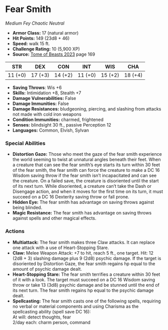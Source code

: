 # Fear Smith

*Medium* *Fey* *Chaotic Neutral*

- **Armor Class:** 17 (natural armor)
- **Hit Points:** 149 (23d8 + 46)
- **Speed:** walk 15 ft.
- **Challenge Rating:** 10 (5,900 XP)
- **Source:** [Tome of Beasts 2023](https://koboldpress.com/kpstore/product/tome-of-beasts-1-2023-edition/) page 169

| STR | DEX | CON | INT | WIS | CHA |
| --- | --- | --- | --- | --- | --- |
| 11 (+0) | 17 (+3) | 14 (+2) | 11 (+0) | 15 (+2) | 18 (+4) |

- **Saving Throws**: Wis +6
- **Skills:** Intimidation +8, Stealth +7
- **Damage Vulnerabilities:** False
- **Damage Immunities:** False
- **Damage Resistances:** bludgeoning, piercing, and slashing from attacks not made with cold iron weapons
- **Condition Immunities:** charmed, frightened
- **Senses:** blindsight 30 ft., passive Perception 12
- **Languages:** Common, Elvish, Sylvan

### Special Abilities

- **Distortion Gaze:** Those who meet the gaze of the fear smith experience the world seeming to twist at unnatural angles beneath their feet. When a creature that can see the fear smith’s eye starts its turn within 30 feet of the fear smith, the fear smith can force the creature to make a DC 16 Wisdom saving throw if the fear smith isn’t incapacitated and can see the creature. On a failed save, the creature is disoriented until the start of its next turn. While disoriented, a creature can’t take the Dash or Disengage action, and when it moves for the first time on its turn, it must succeed on a DC 16 Dexterity saving throw or fall prone.
- **Hidden Eye:** The fear smith has advantage on saving throws against being blinded.
- **Magic Resistance:** The fear smith has advantage on saving throws against spells and other magical effects.

### Actions

- **Multiattack:** The fear smith makes three Claw attacks. It can replace one attack with a use of Heart-Stopping Stare.
- **Claw:** Melee Weapon Attack: +7 to hit, reach 5 ft., one target. Hit: 12 (2d8 + 3) slashing damage plus 9 (2d8) psychic damage. If the target is disoriented by Distortion Gaze, the fear smith regains hp equal to the amount of psychic damage dealt.
- **Heart-Stopping Stare:** The fear smith terrifies a creature within 30 feet of it with a look. The target must succeed on a DC 16 Wisdom saving throw or take 13 (3d8) psychic damage and be stunned until the end of its next turn. The fear smith regains hp equal to the psychic damage dealt.
- **Spellcasting:** The fear smith casts one of the following spells, requiring no verbal or material components and using Charisma as the spellcasting ability (spell save DC 16):<br>At will: detect thoughts, fear<br>2/day each: charm person, command
